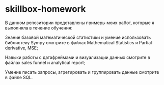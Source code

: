 # skillbox-homework

В данном репозитории представлены примеры моих работ, которые я выполняла в течение обучения:

Знание базовой математической статистики и умение использовать библиотеку Sympy смотрите в файлах Mathematical Statistics и Partial derivative, MSE;

Навыки работы с датафреймами и визуализации данных смотрите в файлах sales funnel и analytical report;

Умение писать запросы, агрегировать и группировать данные смотрите в файле SQL.
